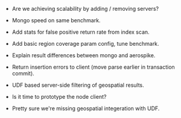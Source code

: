 
* Are we achieving scalability by adding / removing servers?

* Mongo speed on same benchmark.
* Add stats for false positive return rate from index scan.
* Add basic region coverage param config, tune benchmark.

* Explain result differences between mongo and aerospike.

* Return insertion errors  to client (move parse earlier in transaction commit).
* UDF based server-side filtering of geospatial results.
* Is it time to prototype the node client?

* Pretty sure we're missing geospatial integeration with UDF.

